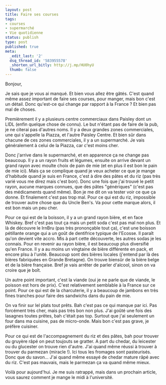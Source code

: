 ```yaml
---
layout: post
title: Faire ses courses
tags:
- courses
- supermarché
- Vie quotidienne
status: publish
type: post
published: true
meta:
  _edit_last: '2'
  dsq_thread_id: '583955578'
  _shorten_url_bitly: http://j.mp/HU0hyU
  thumb: false
---
```

Bonjour,

Je sais que je vous ai manqué. Et bien vous allez être gâtés. C'est quand même assez important de faire ses courses, pour manger, mais bon c'est un détail. Donc qu'est-ce qui change par rapport à la France ? Et bien pas mal de choses.
<!--break-->
Premièrement il y a plusieurs centre commerciaux dans Paisley dont un LIDL (enfin quelque chose de connu). Le but n'étant pas de faire de la pub, je ne citerai pas d'autres noms. Il y a deux grandes zones commerciales, une qui s'appelle la Piazza, et l'autre Paisley Centre. Et bien sûr dans chacune de ces zones commerciales, il y a un supermarché. Je vais généralement à celui de la Piazza, car c'est moins cher.

Donc j'arrive dans le supermarché, et en apparence ça ne change pas beaucoup. Il y a un rayon fruits et légumes, ensuite on arrive devant un grand rayon avec moulte choix de pain de mie (et en plus il est bon le pain de mie ici). Mais ça se complique quand je veux acheter ce que je mange d'habitude quand je suis en France, c'est à dire des pâtes et du riz (pas très varié vous me direz mais c'est bon). Donc une fois que j'ai trouvé le petit rayon, aucune marques connues, que des pâtes "génériques" (c'est pas des médicaments quand même). Bon je me dit on va tester voir ce que ça donne. Et finalement c'est pas trop mal. Pour ce qui est du riz, impossible de trouver autre chose que du Uncle Ben's. Va pour cette marque alors, il est bon mais un peu cher.

Pour ce qui est de la boisson, il y a un grand rayon bière, et en face Whiskey. Bref c'est pas tout ça mais un petit soda c'est pas mal non plus. Et là de découvre le IrnBru (pas très prononçable tout ça), c'est une boisson pétillante orange qui a un goût de dentifrice typique de l'Ecosse. Il paraît qu'on devient vite accro. Mis à part cette découverte, les autres sodas je les connais. Pour en revenir au rayon bière, il est beaucoup plus diversifié qu'en France. Il y a au moins un vingtaine de bière différente en pack, et encore plsu à l'unité. Beaucoup sont des bières locales (j'entend par là des bières fabriquées en Grande Bretagne). On trouve biensûr de la bière belge et de la bière française. Bref je vais arrêter de parler d'alcool, sinon on va croire que je boît.

Un autre point important, c'est la viande (oui je ne parle que de viande, le poisson est hors de prix). C'est relativement semblable à la France sur ce point. Pour ce qui est de la charcuterie, il y a beaucoup de jambons en très fines tranches pour faire des sandwichs dans du pain de mie.

On va finir sur lel plats tout prêts. Bah c'est pas ce qui manque par ici. Pas forcément très cher, mais pas très bon non plus. J'ai goûté une fois des lasagnes toutes prêtes, bah c'était pas top. Surtout que j'ai seulement un four dans ma cuisine, pas de micro-onde. Mais bon c'est pas grave, je préfère cuisiner.

Pour ce qui est de l'accompagnement du riz et des pâtes, bah pour trouver du gruyère râpé on peut toujouts se gratter. A part du chedar, du leicester ou du glucester on trouve rien d'autre. J'ai quand même réussi à trouver à trouver du parmezan (miracle !). Ici tous les fromages sont pasteurisés. Donc que du savon... J'ai quand même essayé de chedar mature râpé avec du riz. C'est pas mauvais, mais le parmezan ça va quand même mieux.

Voilà pour aujourd'hui. Je me suis ratrappé, mais dans un prochain article, vous saurez comment je mange le midi à l'université.
